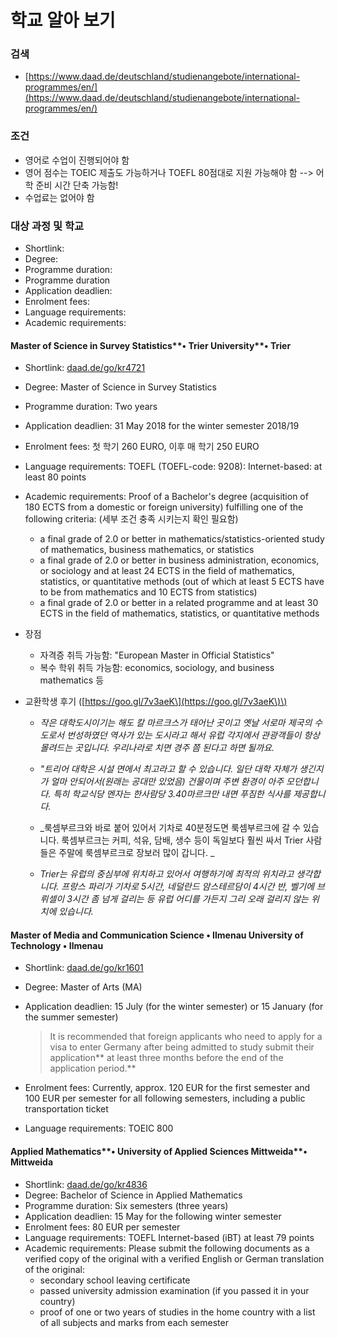 # 학교 알아 보기

### 검색

* [https://www.daad.de/deutschland/studienangebote/international-programmes/en/](https://www.daad.de/deutschland/studienangebote/international-programmes/en/)

### 조건

* 영어로 수업이 진행되어야 함
* 영어 점수는 TOEIC 제출도 가능하거나 TOEFL 80점대로 지원 가능해야 함 --&gt; 어학 준비 시간 단축 가능함!
* 수업료는 없어야 함

### 대상 과정 및 학교

* Shortlink: 
* Degree: 
* Programme duration:
* Programme duration
* Application deadlien: 
* Enrolment fees:
* Language requirements: 
* Academic requirements: 

#### 

#### Master of Science in Survey Statistics**• Trier University**• Trier

* Shortlink: [daad.de/go/kr4721](https://daad.de/go/kr4721)
* Degree: Master of Science in Survey Statistics
* Programme duration: Two years
* Application deadlien: 31 May 2018 for the winter semester 2018/19 
* Enrolment fees: 첫 학기 260 EURO, 이후 매 학기 250 EURO
* Language requirements: TOEFL \(TOEFL-code: 9208\): Internet-based: at least 80 points
* Academic requirements: Proof of a Bachelor's degree \(acquisition of 180 ECTS from a domestic or foreign university\) fulfilling one of the following criteria: \(세부 조건 충족 시키는지 확인 필요함\)
  * a final grade of 2.0 or better in mathematics/statistics-oriented study of mathematics, business mathematics, or statistics
  * a final grade of 2.0 or better in business administration, economics, or sociology and at least 24 ECTS in the field of mathematics, statistics, or quantitative methods \(out of which at least 5 ECTS have to be from mathematics and 10 ECTS from statistics\)
  * a final grade of 2.0 or better in a related programme and at least 30 ECTS in the field of mathematics, statistics, or quantitative methods
* 장점
  * 자격증 취득 가능함: "European Master in Official Statistics"
  * 복수 학위 취득 가능함: economics, sociology, and business mathematics 등
* 교환학생 후기 \([https://goo.gl/7v3aeK\](https://goo.gl/7v3aeK\)\)

  * _작은 대학도시이기는 해도 칼 마르크스가 태어난 곳이고 옛날 서로마 제국의 수도로서 번성하였던 역사가 있는 도시라고 해서 유럽 각지에서 관광객들이 항상 몰려드는 곳입니다. 우리나라로 치면 경주 쯤 된다고 하면 될까요._

  * _"트리어 대학은 시설 면에서 최고라고 할 수 있습니다. 일단 대학 자체가 생긴지가 얼마 안되어서\(원래는 공대만 있었음\) 건물이며 주변 환경이 아주 모던합니다. 특히 학교식당 멘자는 한사람당 3.40마르크만 내면 푸짐한 식사를 제공합니다._

  * _룩셈부르크와 바로 붙어 있어서 기차로 40분정도면 룩셈부르크에 갈 수 있습니다. 룩셈부르크는 커피, 석유, 담배, 생수 등이 독일보다 훨씬 싸서 Trier 사람들은 주말에 룩셈부르크로 장보러 많이 갑니다. _

  * _Trier는 유럽의 중심부에 위치하고 있어서 여행하기에 최적의 위치라고 생각합니다. 프랑스 파리가 기차로 5시간, 네덜란드 암스테르담이 4시간 반, 벨기에 브뤼셀이 3시간 좀 넘게 걸리는 등 유럽 어디를 가든지 그리 오래 걸리지 않는 위치에 있습니다._

#### Master of Media and Communication Science • Ilmenau University of Technology • Ilmenau

* Shortlink: [daad.de/go/kr1601](https://daad.de/go/kr1601)
* Degree: Master of Arts \(MA\)
* Application deadlien: 15 July \(for the winter semester\) or 15 January \(for the summer semester\)

  > It is recommended that foreign applicants who need to apply for a visa to enter Germany after being admitted to study submit their application** at least three months before the end of the application period.**

* Enrolment fees: Currently, approx. 120 EUR for the first semester and 100 EUR per semester for all following semesters, including a public transportation ticket

* Language requirements: TOEIC 800

#### Applied Mathematics**• University of Applied Sciences Mittweida**• Mittweida

* Shortlink: [daad.de/go/kr4836](https://daad.de/go/kr4836)
* Degree: Bachelor of Science in Applied Mathematics
* Programme duration: Six semesters \(three years\)
* Application deadlien: 15 May for the following winter semester
* Enrolment fees: 80 EUR per semester
* Language requirements: TOEFL Internet-based \(iBT\) at least 79 points
* Academic requirements: Please submit the following documents as a verified copy of the original with a verified English or German translation of the original:
  * secondary school leaving certificate
  * passed university admission examination \(if you passed it in your country\)
  * proof of one or two years of studies in the home country with a list of all subjects and marks from each semester



